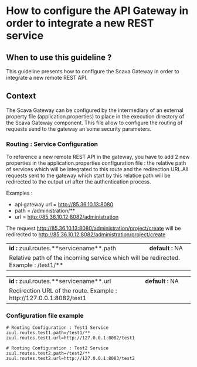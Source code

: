 # How to configure the API Gateway in order to integrate a new REST service

## When to use this guideline ?

This guideline presents how to configure the Scava Gateway in order to integrate a new remote REST API.

## Context 

The Scava Gateway can be configured by the intermediary of an external property file (application.properties) to place in the execution directory of the Scava Gateway component. This file allow to configure the routing of requests send to the gateway an some security parameters.

### Routing : Service Configuration

To reference a new remote REST API in the gateway, you have to add  2 new properties in the application.properties configuration file : the relative path of services  which will be integrated to this route and the redirection URL.All requests sent to the gateway which start by this relatice path will be redirected to the output url after the authentication process.

Examples :
* api gateway url = http://85.36.10.13:8080
* path = /administration/**
* url = http://85.36.10.12:8082/administration

The request http://85.36.10.13:8080/administration/project/create will be redirected to http://85.36.10.12:8082/administration/project/create

<table>
<tr><td><b>id : </b>zuul.routes.**servicename**.path</td><td><b>default :</b> NA</td></tr>
<tr><td colspan="3">Relative path of the incoming service which will be redirected. Example : /test1/**</td></tr>
</table>

<table>
<tr><td><b>id : </b>zuul.routes.**servicename**.url</td><td><b>default :</b> NA</td></tr>
<tr><td colspan="3">Redirection URL of the route. Example : http://127.0.0.1:8082/test1</td></tr>
</table>

### Configuration file example

```
# Rooting Configuration : Test1 Service
zuul.routes.test1.path=/test1/**
zuul.routes.test1.url=http://127.0.0.1:8082/test1

# Rooting Configuration : Test2 Service
zuul.routes.test2.path=/test2/**
zuul.routes.test2.url=http://127.0.0.1:8083/test2
```




